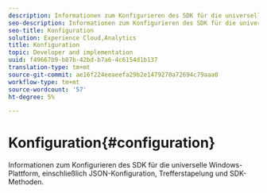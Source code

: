 ```yaml
---
description: Informationen zum Konfigurieren des SDK für die universelle Windows-Plattform, einschließlich JSON-Konfiguration, Trefferstapelung und SDK-Methoden.
seo-description: Informationen zum Konfigurieren des SDK für die universelle Windows-Plattform, einschließlich JSON-Konfiguration, Trefferstapelung und SDK-Methoden.
seo-title: Konfiguration
solution: Experience Cloud,Analytics
title: Konfiguration
topic: Developer and implementation
uuid: f49667b9-b87b-42bd-b7a6-4c6154d1b137
translation-type: tm+mt
source-git-commit: ae16f224eeaeefa29b2e1479270a72694c79aaa0
workflow-type: tm+mt
source-wordcount: '57'
ht-degree: 5%

---
```



# Konfiguration{#configuration}

Informationen zum Konfigurieren des SDK für die universelle Windows-Plattform, einschließlich JSON-Konfiguration, Trefferstapelung und SDK-Methoden.
